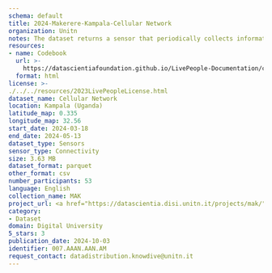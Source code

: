 ```yaml
---
schema: default
title: 2024-Makerere-Kampala-Cellular Network
organization: Unitn
notes: The dataset returns a sensor that periodically collects information about the cellular networks (name, id, type) the smartphone is connected to.  It is part of the Makerere data collection, which contains data about the everyday life activities of students coming from Makerere University located in Uganda. The data were collected via questionnaires, data coming from 30 smartphone sensors associated to thousand self-reported annotations over a period of 8 weeks.
resources:
- name: Codebook
  url: >-
    https://datascientiafoundation.github.io/LivePeople-Documentation/codebooks/2024-MAK-Kampala-cellularnetwork.html
  format: html
license: >-
./../../resources/2023LivePeopleLicense.html
dataset_name: Cellular Network
location: Kampala (Uganda)
latitude_map: 0.335
longitude_map: 32.56
start_date: 2024-03-18
end_date: 2024-05-13
dataset_type: Sensors
sensor_type: Connectivity
size: 3.63 MB
dataset_format: parquet
other_format: csv
number_participants: 53
language: English
collection_name: MAK
project_url: <a href="https://datascientia.disi.unitn.it/projects/mak/">https://datascientia.disi.unitn.it/projects/mak/</a>
category:
- Dataset
domain: Digital University
5_stars: 3
publication_date: 2024-10-03
identifier: 007.AAAN.AAN.AM
request_contact: datadistribution.knowdive@unitn.it
---
```

